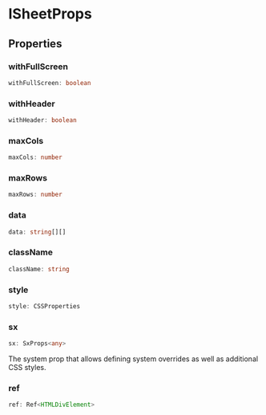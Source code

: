 # ISheetProps

## Properties

### withFullScreen

```ts
withFullScreen: boolean
```

### withHeader

```ts
withHeader: boolean
```

### maxCols

```ts
maxCols: number
```

### maxRows

```ts
maxRows: number
```

### data

```ts
data: string[][]
```

### className

```ts
className: string
```

### style

```ts
style: CSSProperties
```

### sx

```ts
sx: SxProps<any>
```

The system prop that allows defining system overrides as well as additional CSS styles.

### ref

```ts
ref: Ref<HTMLDivElement>
```
